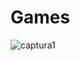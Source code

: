 # Games
![captura1](https://user-images.githubusercontent.com/114372854/228106123-61f8be33-f54c-49ac-a138-dc09334646ae.png)

